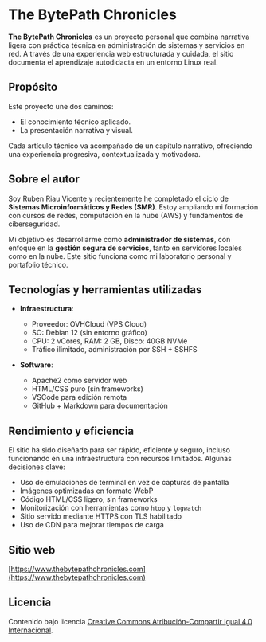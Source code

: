 # The BytePath Chronicles

**The BytePath Chronicles** es un proyecto personal que combina narrativa ligera con práctica técnica en administración de sistemas y servicios en red. A través de una experiencia web estructurada y cuidada, el sitio documenta el aprendizaje autodidacta en un entorno Linux real.

## Propósito

Este proyecto une dos caminos:

- El conocimiento técnico aplicado.
- La presentación narrativa y visual.

Cada artículo técnico va acompañado de un capítulo narrativo, ofreciendo una experiencia progresiva, contextualizada y motivadora.

## Sobre el autor

Soy Ruben Riau Vicente y recientemente he completado el ciclo de **Sistemas Microinformáticos y Redes (SMR)**. Estoy ampliando mi formación con cursos de redes, computación en la nube (AWS) y fundamentos de ciberseguridad.

Mi objetivo es desarrollarme como **administrador de sistemas**, con enfoque en la **gestión segura de servicios**, tanto en servidores locales como en la nube. Este sitio funciona como mi laboratorio personal y portafolio técnico.

## Tecnologías y herramientas utilizadas

- **Infraestructura**:
  - Proveedor: OVHCloud (VPS Cloud)
  - SO: Debian 12 (sin entorno gráfico)
  - CPU: 2 vCores, RAM: 2 GB, Disco: 40GB NVMe
  - Tráfico ilimitado, administración por SSH + SSHFS

- **Software**:
  - Apache2 como servidor web
  - HTML/CSS puro (sin frameworks)
  - VSCode para edición remota
  - GitHub + Markdown para documentación

## Rendimiento y eficiencia

El sitio ha sido diseñado para ser rápido, eficiente y seguro, incluso funcionando en una infraestructura con recursos limitados. Algunas decisiones clave:

- Uso de emulaciones de terminal en vez de capturas de pantalla
- Imágenes optimizadas en formato WebP
- Código HTML/CSS ligero, sin frameworks
- Monitorización con herramientas como `htop` y `logwatch`
- Sitio servido mediante HTTPS con TLS habilitado
- Uso de CDN para mejorar tiempos de carga

## Sitio web

[https://www.thebytepathchronicles.com](https://www.thebytepathchronicles.com)

## Licencia

Contenido bajo licencia [Creative Commons Atribución-Compartir Igual 4.0 Internacional](https://creativecommons.org/licenses/by-sa/4.0/deed.es).



